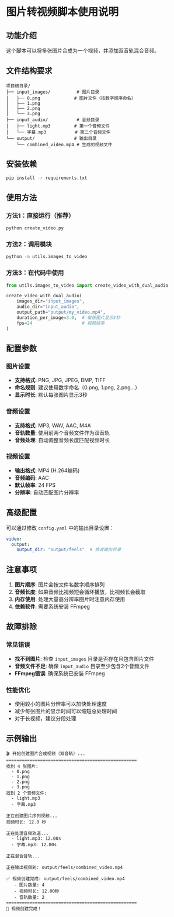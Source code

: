 # 图片转视频脚本使用说明

## 功能介绍
这个脚本可以将多张图片合成为一个视频，并添加双音轨混合音频。

## 文件结构要求
```
项目根目录/
├── input_images/          # 图片目录
│   ├── 0.png             # 图片文件（按数字顺序命名）
│   ├── 1.png
│   ├── 2.png
│   └── 3.png
├── input_audio/           # 音频目录
│   ├── light.mp3         # 第一个音频文件
│   └── 字幕.mp3           # 第二个音频文件
└── output/               # 输出目录
    └── combined_video.mp4 # 生成的视频文件
```

## 安装依赖
```bash
pip install -r requirements.txt
```

## 使用方法

### 方法1：直接运行（推荐）
```bash
python create_video.py
```

### 方法2：调用模块
```bash
python -m utils.images_to_video
```

### 方法3：在代码中使用
```python
from utils.images_to_video import create_video_with_dual_audio

create_video_with_dual_audio(
    images_dir="input_images",
    audio_dir="input_audio", 
    output_path="output/my_video.mp4",
    duration_per_image=3.0,  # 每张图片显示3秒
    fps=24                   # 视频帧率
)
```

## 配置参数

### 图片设置
- **支持格式**: PNG, JPG, JPEG, BMP, TIFF
- **命名规则**: 建议使用数字命名（0.png, 1.png, 2.png...）
- **显示时长**: 默认每张图片显示3秒

### 音频设置
- **支持格式**: MP3, WAV, AAC, M4A
- **音轨数量**: 使用前两个音频文件作为双音轨
- **音频处理**: 自动调整音频长度匹配视频时长

### 视频设置
- **输出格式**: MP4 (H.264编码)
- **音频编码**: AAC
- **默认帧率**: 24 FPS
- **分辨率**: 自动匹配图片分辨率

## 高级配置

可以通过修改 `config.yaml` 中的输出目录设置：

```yaml
video:
  output:
    output_dir: "output/feels"  # 修改输出目录
```

## 注意事项

1. **图片顺序**: 图片会按文件名数字顺序排列
2. **音频长度**: 如果音频比视频短会循环播放，比视频长会截取
3. **内存使用**: 处理大量高分辨率图片时注意内存使用
4. **依赖软件**: 需要系统安装 FFmpeg

## 故障排除

### 常见错误
- **找不到图片**: 检查 `input_images` 目录是否存在且包含图片文件
- **音频文件不足**: 确保 `input_audio` 目录至少包含2个音频文件
- **FFmpeg错误**: 确保系统已安装 FFmpeg

### 性能优化
- 使用较小的图片分辨率可以加快处理速度
- 减少每张图片的显示时间可以缩短总处理时间
- 对于长视频，建议分段处理

## 示例输出
```
🎬 开始创建图片合成视频（双音轨）...
==================================================
找到 4 张图片:
  - 0.png
  - 1.png
  - 2.png
  - 3.png
找到 2 个音频文件:
  - light.mp3
  - 字幕.mp3

正在创建图片序列视频...
视频时长: 12.0 秒

正在处理音频轨道...
  - light.mp3: 12.00s
  - 字幕.mp3: 12.00s

正在混合音轨...

正在输出视频到: output/feels/combined_video.mp4

✅ 视频创建完成: output/feels/combined_video.mp4
   - 图片数量: 4
   - 视频时长: 12.00秒
   - 音轨数量: 2
==================================================
🎉 视频创建完成！ 